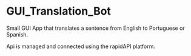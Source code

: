 # GUI_Translation_Bot
Small GUI App that translates a sentence from English to Portuguese or Spanish.

Api is managed and connected using the rapidAPI platform.
